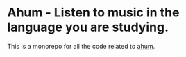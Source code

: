# Ahum - Listen to music in the language you are studying. 

This is a monorepo for all the code related to [ahum](https://ahum.io/). 
